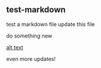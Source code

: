 ## test-markdown
test a markdown file
update this file

do something new

[alt text](/screenshot.png)

even more updates!
